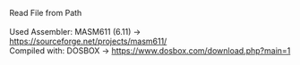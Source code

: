 Read File from Path<br /><br />
Used Assembler: <t/>   MASM611 (6.11)  <t/> -> <t/>https://sourceforge.net/projects/masm611/<br />
Compiled with:  <t/>   DOSBOX <t/>-> <t/>https://www.dosbox.com/download.php?main=1

